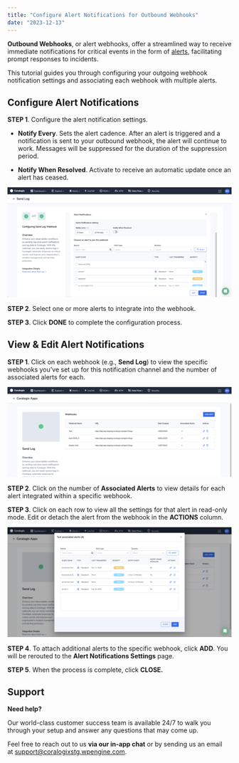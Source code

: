 ```yaml
---
title: "Configure Alert Notifications for Outbound Webhooks"
date: "2023-12-13"
---
```


**Outbound Webhooks**, or alert webhooks, offer a streamlined way to receive immediate notifications for critical events in the form of [alerts](https://coralogixstg.wpengine.com/docs/getting-started-with-coralogix-alerts/), facilitating prompt responses to incidents.

This tutorial guides you through configuring your outgoing webhook notification settings and associating each webhook with multiple alerts.

## Configure Alert Notifications

**STEP 1**. Configure the alert notification settings.

- **Notify Every**. Sets the alert cadence. After an alert is triggered and a notification is sent to your outbound webhook, the alert will continue to work. Messages will be suppressed for the duration of the suppression period.

- **Notify When Resolved**. Activate to receive an automatic update once an alert has ceased.

![](images/Untitled-11-1024x501.png)

**STEP 2**. Select one or more alerts to integrate into the webhook.

**STEP 3**. Click **DONE** to complete the configuration process.

## View & Edit Alert Notifications

**STEP 1**. Click on each webhook (e.g., **Send Log**) to view the specific webhooks you’ve set up for this notification channel and the number of associated alerts for each.

![](images/Untitled-12-1024x410.png)

**STEP 2**. Click on the number of **Associated Alerts** to view details for each alert integrated within a specific webhook.

**STEP 3**. Click on each row to view all the settings for that alert in read-only mode. Edit or detach the alert from the webhook in the **ACTIONS** column.

![](images/Untitled-13-1024x502.png)

**STEP 4**. To attach additional alerts to the specific webhook, click **ADD**. You will be rerouted to the **Alert Notifications Settings** page.

**STEP 5**. When the process is complete, click **CLOSE.**

## Support

**Need help?**

Our world-class customer success team is available 24/7 to walk you through your setup and answer any questions that may come up.

Feel free to reach out to us **via our in-app chat** or by sending us an email at [support@coralogixstg.wpengine.com](mailto:support@coralogixstg.wpengine.com).
